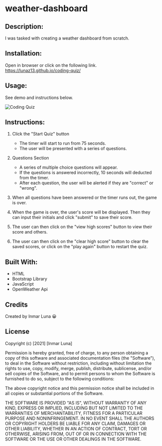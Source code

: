 # weather-dashboard

## Description: 
I was tasked with creating a weather dashboard from scratch. 

## Installation:
Open in browser or click on the following link. https://lunaz13.github.io/coding-quiz/

## Usage:
See demo and instructions below.

![Coding Quiz](https://user-images.githubusercontent.com/86627336/134993455-a92119de-ec28-4110-b993-56c10f08edc9.gif)


## Instructions:
1. Click the "Start Quiz" button
    * The timer will start to run from 75 seconds.
    * The user will be presented with a series of questions.

2. Questions Section
    * A series of multiple choice questions will appear.
    * If the questions is answered incorrectly, 10 seconds will deducted from the timer.
    * After each question, the user will be alerted if they are "correct" or "wrong".

3. When all questions have been answered or the timer runs out, the game is over.

4. When the game is over, the user's score will be displayed. Then they can input their initials and click "submit" to save their score.

5. The user can then click on the "view high scores" button to view their score and others.

6. The user can then click on the "clear high score" button to clear the saved scores, or click on the "play again" button to restart the quiz.

## Built With:
* HTML
* Bootstrap Library
* JavaScript
* OpenWeather Api


## Credits
Created by Inmar Luna :grinning:

## License 

Copyright (c) [2021] [Inmar Luna]

Permission is hereby granted, free of charge, to any person obtaining a copy
of this software and associated documentation files (the "Software"), to deal
in the Software without restriction, including without limitation the rights
to use, copy, modify, merge, publish, distribute, sublicense, and/or sell
copies of the Software, and to permit persons to whom the Software is
furnished to do so, subject to the following conditions:

The above copyright notice and this permission notice shall be included in all
copies or substantial portions of the Software.

THE SOFTWARE IS PROVIDED "AS IS", WITHOUT WARRANTY OF ANY KIND, EXPRESS OR
IMPLIED, INCLUDING BUT NOT LIMITED TO THE WARRANTIES OF MERCHANTABILITY,
FITNESS FOR A PARTICULAR PURPOSE AND NONINFRINGEMENT. IN NO EVENT SHALL THE
AUTHORS OR COPYRIGHT HOLDERS BE LIABLE FOR ANY CLAIM, DAMAGES OR OTHER
LIABILITY, WHETHER IN AN ACTION OF CONTRACT, TORT OR OTHERWISE, ARISING FROM,
OUT OF OR IN CONNECTION WITH THE SOFTWARE OR THE USE OR OTHER DEALINGS IN THE
SOFTWARE.